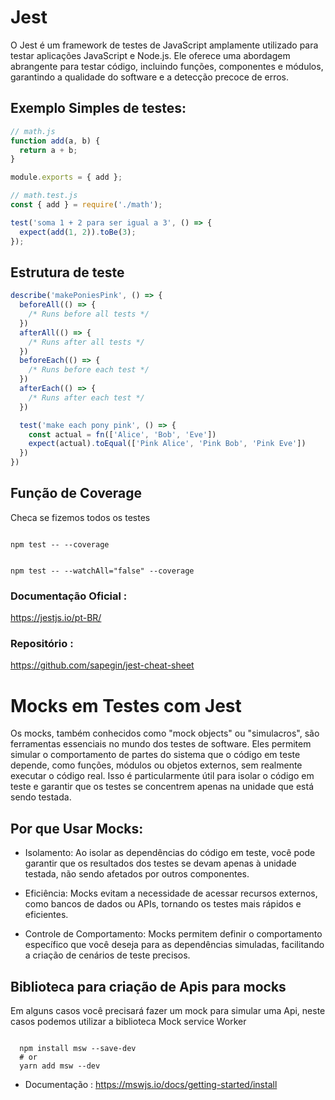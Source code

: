 # Jest

O Jest é um framework de testes de JavaScript amplamente utilizado para testar aplicações JavaScript e Node.js. Ele oferece uma abordagem abrangente para testar código, incluindo funções, componentes e módulos, garantindo a qualidade do software e a detecção precoce de erros.

## Exemplo Simples de testes:
``` js
// math.js
function add(a, b) {
  return a + b;
}

module.exports = { add };
```

``` js
// math.test.js
const { add } = require('./math');

test('soma 1 + 2 para ser igual a 3', () => {
  expect(add(1, 2)).toBe(3);
});
```
## Estrutura de teste

``` js
describe('makePoniesPink', () => {
  beforeAll(() => {
    /* Runs before all tests */
  })
  afterAll(() => {
    /* Runs after all tests */
  })
  beforeEach(() => {
    /* Runs before each test */
  })
  afterEach(() => {
    /* Runs after each test */
  })

  test('make each pony pink', () => {
    const actual = fn(['Alice', 'Bob', 'Eve'])
    expect(actual).toEqual(['Pink Alice', 'Pink Bob', 'Pink Eve'])
  })
})

```

## Função de Coverage

Checa se fizemos todos os testes

```

npm test -- --coverage

```

```

npm test -- --watchAll="false" --coverage

```

### Documentação Oficial :
https://jestjs.io/pt-BR/
### Repositório :
https://github.com/sapegin/jest-cheat-sheet

# Mocks em Testes com Jest

Os mocks, também conhecidos como "mock objects" ou "simulacros", são ferramentas essenciais no mundo dos testes de software. Eles permitem simular o comportamento de partes do sistema que o código em teste depende, como funções, módulos ou objetos externos, sem realmente executar o código real. Isso é particularmente útil para isolar o código em teste e garantir que os testes se concentrem apenas na unidade que está sendo testada.

## Por que Usar Mocks:
- Isolamento: Ao isolar as dependências do código em teste, você pode garantir que os resultados dos testes se devam apenas à unidade testada, não sendo afetados por outros componentes.

- Eficiência: Mocks evitam a necessidade de acessar recursos externos, como bancos de dados ou APIs, tornando os testes mais rápidos e eficientes.

- Controle de Comportamento: Mocks permitem definir o comportamento específico que você deseja para as dependências simuladas, facilitando a criação de cenários de teste precisos.

## Biblioteca para criação de Apis para mocks

Em alguns casos você precisará fazer um mock para simular uma Api, neste casos podemos utilizar a biblioteca Mock service Worker

```

  npm install msw --save-dev
  # or
  yarn add msw --dev

```

 - Documentação : https://mswjs.io/docs/getting-started/install
